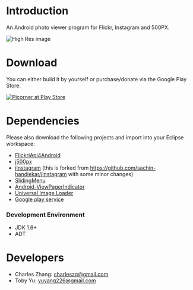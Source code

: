# Introduction
An Android photo viewer program for Flickr, Instagram and 500PX.

![High Res image](http://farm9.staticflickr.com/8360/8403039441_c16ed6a34c_m.jpg)

# Download

You can either build it by yourself or purchase/donate via the Google Play Store.

<a href="https://play.google.com/store/apps/details?id=com.gmail.charleszq.picorner">![Picorner at Play Store](http://developer.android.com/images/brand/en_generic_rgb_wo_60.png)</a>


# Dependencies
Please also download the following projects and import into your Eclipse workspace:
* [FlickrjApi4Android](https://github.com/yuyang226/FlickrjApi4Android)
* [j500px](https://github.com/yuyang226/j500px)
* [jInstagram](https://github.com/charleszq/jInstagram) (this is forked from https://github.com/sachin-handiekar/jInstagram with some minor changes)
* [SlidingMenu](https://github.com/jfeinstein10/SlidingMenu)
* [Android-ViewPagerIndicator](https://github.com/JakeWharton/Android-ViewPagerIndicator)
* [Universal Image Loader](https://github.com/nostra13/Android-Universal-Image-Loader)
* [Google play service](http://developer.android.com/google/play-services/setup.html)

### Development Environment
* JDK 1.6+
* ADT

# Developers
* Charles Zhang: <charleszq@gmail.com>
* Toby Yu: <yuyang226@gmail.com>
